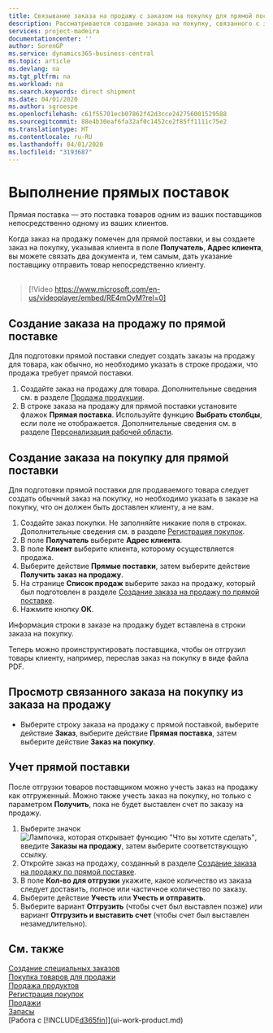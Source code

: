 ```yaml
---
title: Связывание заказа на продажу с заказом на покупку для прямой поставки | Документация Майкрософт
description: Рассматривается создание заказа на покупку, связанного с заказом на продажу, для обеспечения прямой поставки от поставщика клиенту.
services: project-madeira
documentationcenter: ''
author: SorenGP
ms.service: dynamics365-business-central
ms.topic: article
ms.devlang: na
ms.tgt_pltfrm: na
ms.workload: na
ms.search.keywords: direct shipment
ms.date: 04/01/2020
ms.author: sgroespe
ms.openlocfilehash: c61f55701ecb07862f42d3cce242756001529588
ms.sourcegitcommit: 88e4b30eaf6fa32af0c1452ce2f85ff1111c75e2
ms.translationtype: HT
ms.contentlocale: ru-RU
ms.lasthandoff: 04/01/2020
ms.locfileid: "3193687"
---
```

# <a name="make-drop-shipments"></a>Выполнение прямых поставок
Прямая поставка — это поставка товаров одним из ваших поставщиков непосредственно одному из ваших клиентов.

Когда заказ на продажу помечен для прямой поставки, и вы создаете заказ на покупку, указывая клиента в поле **Получатель**, **Адрес клиента**, вы можете связать два документа и, тем самым, дать указание поставщику отправить товар непосредственно клиенту.
<br><br>  
  
> [!Video https://www.microsoft.com/en-us/videoplayer/embed/RE4mOyM?rel=0]

## <a name="to-create-a-sales-order-for-drop-shipment"></a>Создание заказа на продажу по прямой поставке
Для подготовки прямой поставки следует создать заказы на продажу для товара, как обычно, но необходимо указать в строке продажи, что продажа требует прямой поставки.

1. Создайте заказ на продажу для товара. Дополнительные сведения см. в разделе [Продажа продукции](sales-how-sell-products.md).
2. В строке заказа на продажу для прямой поставки установите флажок **Прямая поставка**. Используйте функцию **Выбрать столбцы**, если поле не отображается. Дополнительные сведения см. в разделе [Персонализация рабочей области](ui-personalization-user.md).

## <a name="to-create-the-purchase-order-for-drop-shipment"></a>Создание заказа на покупку для прямой поставки
Для подготовки прямой поставки для продаваемого товара следует создать обычный заказ на покупку, но необходимо указать в заказе на покупку, что он должен быть доставлен клиенту, а не вам.

1. Создайте заказ покупки. Не заполняйте никакие поля в строках. Дополнительные сведения см. в разделе [Регистрация покупок](purchasing-how-record-purchases.md).
2. В поле **Получатель** выберите **Адрес клиента**.
3. В поле **Клиент** выберите клиента, которому осуществляется продажа.
3. Выберите действие **Прямые поставки**, затем выберите действие **Получить заказ на продажу**.
4. На странице **Список продаж** выберите заказ на продажу, который был подготовлен в разделе [Создание заказа на продажу по прямой поставке](sales-how-drop-shipment.md#to-create-a-sales-order-for-drop-shipment).
5. Нажмите кнопку **ОК**.

Информация строки в заказе на продажу будет вставлена в строки заказа на покупку.

Теперь можно проинструктировать поставщика, чтобы он отгрузил товары клиенту, например, переслав заказ на покупку в виде файла PDF.     

## <a name="to-view-the-linked-purchase-order-from-the-sales-order"></a>Просмотр связанного заказа на покупку из заказа на продажу
* Выберите строку заказа на продажу с прямой поставкой, выберите действие **Заказ**, выберите действие **Прямая поставка**, затем выберите действие **Заказ на покупку**.

## <a name="to-post-a-drop-shipment"></a>Учет прямой поставки
После отгрузки товаров поставщиком можно учесть заказ на продажу как отгруженный. Можно также учесть заказ на покупку, но только с параметром **Получить**, пока не будет выставлен счет по заказу на продажу.

1. Выберите значок ![Лампочка, которая открывает функцию "Что вы хотите сделать"](media/ui-search/search_small.png "Что вы хотите сделать"), введите **Заказы на продажу**, затем выберите соответствующую ссылку.
2. Откройте заказ на продажу, созданный в разделе [Создание заказа на продажу по прямой поставке]().
3. В поле **Кол-во для отгрузки** укажите, какое количество из заказа следует доставить, полное или частичное количество по заказу.
4. Выберите действие **Учесть** или **Учесть и отправить**.
5. Выберите вариант **Отгрузить** (чтобы счет был выставлен позже) или вариант **Отгрузить и выставить счет** (чтобы счет был выставлен незамедлительно).

## <a name="see-also"></a>См. также
[Создание специальных заказов](sales-how-to-create-special-orders.md)  
[Покупка товаров для продажи](purchasing-how-purchase-products-sale.md)  
[Продажа продуктов](sales-how-sell-products.md)  
[Регистрация покупок](purchasing-how-record-purchases.md)  
[Продажи](sales-manage-sales.md)  
[Запасы](inventory-manage-inventory.md)  
[Работа с [!INCLUDE[d365fin](includes/d365fin_md.md)]](ui-work-product.md)
